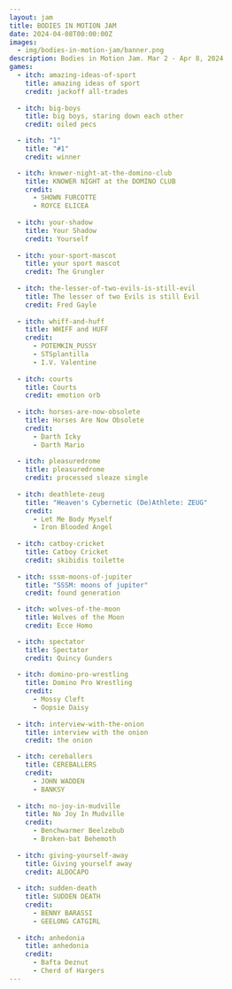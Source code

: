 ```yaml
---
layout: jam
title: BODIES IN MOTION JAM
date: 2024-04-08T00:00:00Z
images:
  - img/bodies-in-motion-jam/banner.png
description: Bodies in Motion Jam. Mar 2 - Apr 8, 2024
games:
  - itch: amazing-ideas-of-sport
    title: amazing ideas of sport
    credit: jackoff all-trades
    
  - itch: big-boys
    title: big boys, staring down each other
    credit: oiled pecs

  - itch: "1"
    title: "#1"
    credit: winner

  - itch: knower-night-at-the-domino-club
    title: KNOWER NIGHT at the DOMINO CLUB
    credit: 
      - SHOWN FURCOTTE
      - ROYCE ELICEA
  
  - itch: your-shadow
    title: Your Shadow
    credit: Yourself
  
  - itch: your-sport-mascot
    title: your sport mascot
    credit: The Grungler
  
  - itch: the-lesser-of-two-evils-is-still-evil
    title: The lesser of two Evils is still Evil
    credit: Fred Gayle
  
  - itch: whiff-and-huff
    title: WHIFF and HUFF
    credit:
      - POTEMKIN_PUSSY
      - STSplantilla
      - I.V. Valentine
    
  - itch: courts
    title: Courts
    credit: emotion orb
  
  - itch: horses-are-now-obsolete
    title: Horses Are Now Obsolete
    credit: 
      - Darth Icky
      - Darth Mario
  
  - itch: pleasuredrome
    title: pleasuredrome
    credit: processed sleaze single
  
  - itch: deathlete-zeug
    title: "Heaven's Cybernetic (De)Athlete: ZEUG"
    credit:
      - Let Me Body Myself
      - Iron Blooded Angel
  
  - itch: catboy-cricket
    title: Catboy Cricket
    credit: skibidis toilette
  
  - itch: sssm-moons-of-jupiter
    title: "SSSM: moons of jupiter"
    credit: found generation

  - itch: wolves-of-the-moon
    title: Wolves of the Moon
    credit: Ecce Homo

  - itch: spectator
    title: Spectator
    credit: Quincy Gunders
  
  - itch: domino-pro-wrestling
    title: Domino Pro Wrestling
    credit:
      - Mossy Cleft
      - Oopsie Daisy
  
  - itch: interview-with-the-onion
    title: interview with the onion
    credit: the onion

  - itch: cereballers
    title: CEREBALLERS
    credit:
      - JOHN WADDEN
      - BANKSY
  
  - itch: no-joy-in-mudville
    title: No Joy In Mudville
    credit:
      - Benchwarmer Beelzebub
      - Broken-bat Behemoth
  
  - itch: giving-yourself-away
    title: Giving yourself away
    credit: ALDOCAPO
  
  - itch: sudden-death
    title: SUDDEN DEATH
    credit:
      - BENNY BARASSI
      - GEELONG CATGIRL
  
  - itch: anhedonia
    title: anhedonia
    credit:
      - Bafta Deznut
      - Cherd of Hargers
---
```


